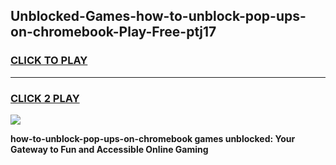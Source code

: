 
## Unblocked-Games-how-to-unblock-pop-ups-on-chromebook-Play-Free-ptj17
<h3>
<a href="https://premium76.site?title=how-to-unblock-pop-ups-on-chromebook&ref=21A">CLICK TO PLAY</a></h3>
<hr>

<h3>
<a href="https://premium76.site?title=how-to-unblock-pop-ups-on-chromebook&ref=21A">CLICK 2 PLAY</a>
  
</h3>

<a href="https://premium76.site?title=how-to-unblock-pop-ups-on-chromebook&ref=21A"><img src="https://clearcache.store/games.png"></a>


**how-to-unblock-pop-ups-on-chromebook games unblocked: Your Gateway to Fun and Accessible Online Gaming**

